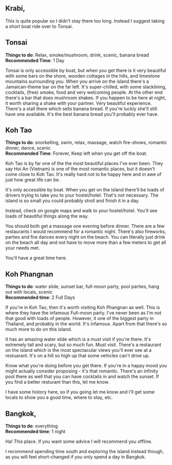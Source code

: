 ## Krabi,

This is quite popular so I didn't stay there too long. Instead I suggest taking a short boat ride over to Tonsai.

## Tonsai

**Things to do**: Relax, smoke/mushroom, drink, scenic, banana bread<br/>
**Recommended Time**: 1 Day

Tonsai is only accessible by boat, but when you get there is it very beautiful with some bars on the shore, wooden cottages in the hills, and limestone mountains surrounding you.
When you arrive on the island there's a Jamaican-theme bar on the far left. It's super-chilled, with some slacklining, cocktails, (free) smoke, food and very welcoming people.
At the other end there's a bar that does mushroom shakes. If you happen to be here at night, it worth sharing a shake with your partner. Very beautiful experience.
There's a stall there which sells banana bread. If you're luckly she'll still have one available. It's the best banana bread you'll probably ever have.

## Koh Tao

**Things to do**: snorkelling, swim, relax, massage, watch fire-shows, romantic dinner, dance, scenic<br/>
**Recommended Time**: Forever, Keep left when you get off the boat.

Koh Tao is by far one of the the most beautiful places I've ever been. They say Hoi An (Vietnam) is one of the most romantic places, but it doesn't come close to Koh Tao. It's really hard not to be happy here and in awe of just how great life can be.

It's only accessible by boat. When you get on the island there'll be loads of drivers trying to take you to your hostel/hotel. That's not necessary. The island is so small you could probably stroll and finish it in a day.

Instead, check on google maps and walk to your hostel/hotel. You'll see loads of beautiful things along the way.

You should both get a massage one evening before dinner. There are a few restaurants I would recommend for a romantic night. There's also fireworks, parties and fire dances every night on the beach. You can literally just drink on the beach all day and not have to move more than a few meters to get all your needs met.

You'll have a great time here.

## Koh Phangnan

**Things to do**: water slide, sunset bar, full-moon party, pool parties, hang out with locals, scenic<br/>
**Recommended time**: 2 Full Days

If you're in Koh Tao, then it's worth visiting Koh Phangnan as well. This is where they have the infamous Full-moon party. I've never been as I'm not that good with loads of people. However, it one of the biggest party in Thailand, and probably in the world. It's infamous.
Apart from that there's so much more to do on this island.

It has an amazing water slide which is a must visit if you're there. It's extremely tall and scary, but so much fun. Must visit.
There's a restaurant on the island which is the most spectacular views you'll ever see at a restuarant. It's on a hill so high up that some vehicles can't drive up.

Know what you're doing before you get there. If you're in a happy mood you might actually consider proposing - it's that romantic.
There's an infinity pool there as well that you can have cocktails in and watch the sunset.
If you find a better resturant than this, let me know.

I have some history here, so if you going let me know and I'll get some locals to show you a good time, where to stay, etc.

## Bangkok,

**Things to do**: everything<br/>
**Recommended time**: 1 night

Ha! This place. If you want some advice I will recommend you offline.

I recommend spending time south and exploring the island instead though, as you will feel short-changed if you only spend a day in Bangkok.
